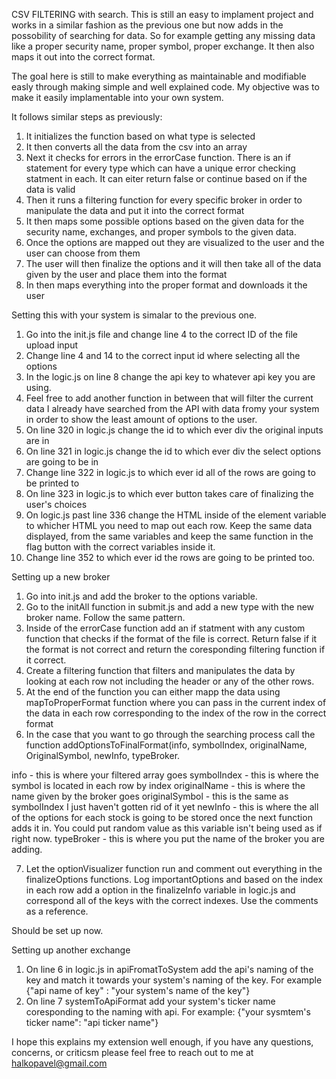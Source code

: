 CSV FILTERING with search. This is still an easy to implament project and works in a similar fashion as the previous one but now adds in the possobility of
searching for data. So for example getting any missing data like a proper security name, proper symbol, proper exchange. It then also maps it out into the
correct format. 

The goal here is still to make everything as maintainable and modifiable easly through making simple and well explained code. My objective was to make it 
easily implamentable into your own system.

It follows similar steps as previously: 
1) It initializes the function based on what type is selected
2) It then converts all the data from the csv into an array
3) Next it checks for errors in the errorCase function. There is an if statement for every type which can have a unique error checking statment
in each. It can eiter return false or continue based on if the data is valid
4) Then it runs a filtering function for every specific broker in order to manipulate the data and put it into the correct format 
5) It then maps some possible options based on the given data for the security name, exchanges, and proper symbols to the given data. 
6) Once the options are mapped out they are visualized to the user and the user can choose from them
7) The user will then finalize the options and it will then take all of the data given by the user and place them into the format 
8) In then maps everything into the proper format and downloads it the user

Setting this with your system is simalar to the previous one.
1) Go into the init.js file and change line 4 to the correct ID of the file upload input
2) Change line 4 and 14 to the correct input id where selecting all the options 
3) In the logic.js on line 8 change the api key to whatever api key you are using.
4) Feel free to add another function in between that will filter the current data I already have searched from the API with data fromy your system in order
to show the least amount of options to the user. 
6) On line 320 in logic.js change the id to which ever div the original inputs are in 
7) On line 321 in logic.js change the id to which ever div the select options are going to be in 
8) Change line 322 in logic.js to which ever id all of the rows are going to be printed to
9) On line 323 in logic.js to which ever button takes care of finalizing the user's choices
10) On logic.js past line 336 change the HTML inside of the element variable to whicher HTML you need to map out each row. Keep the same data displayed,
from the same variables and keep the same function in the flag button with the correct variables inside it. 
9) Change line 352 to which ever id the rows are going to be printed too. 

Setting up a new broker
1) Go into init.js and add the broker to the options variable. 
2) Go to the initAll function in submit.js and add a new type with the new broker name. Follow the same pattern.
3) Inside of the errorCase function add an if statment with any custom function that checks if the format of the file is correct. Return false if it the 
format is not correct and return the coresponding filtering function if it correct.
4) Create a filtering function that filters and manipulates the data by looking at each row not including the header or any of the other rows.
5) At the end of the function you can either mapp the data using mapToProperFormat function where you can pass in the current index of the data in each row
corresponding to the index of the row in the correct format
6) In the case that you want to go through the searching process call the function 
addOptionsToFinalFormat(info, symbolIndex, originalName, OriginalSymbol, newInfo, typeBroker. 


info - this is where your filtered array goes 
symbolIndex - this is where the symbol is located in each row by index 
originalName - this is where the name given by the broker goes 
originalSymbol - this is the same as symbolIndex I just haven't gotten rid of it yet
newInfo - this is where the all of the options for each stock is going to be stored once the next function adds it in. You could put random value as this
variable isn't being used as if right now. 
typeBroker - this is where you put the name of the broker you are adding. 

7) Let the optionVisualizer function run and comment out everything in the finalizeOptions functions. Log importantOptions and based on the index in each
row add a option in the finalizeInfo variable in logic.js and correspond all of the keys with the correct indexes. Use the comments as a reference. 

Should be set up now. 


Setting up another exchange
1) On line 6 in logic.js in apiFromatToSystem add the api's naming of the key and match it towards your system's naming of the key. For example 
{"api name of key" : "your system's name of the key"} 
2) On line 7 systemToApiFormat add your system's ticker name coresponding to the naming with api. For example: {"your sysmtem's ticker name": "api ticker name"}


I hope this explains my extension well enough, if you have any questions, concerns, or criticsm please feel free to reach out to me at halkopavel@gmail.com
